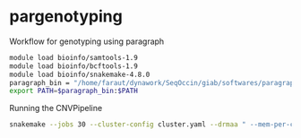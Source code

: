 # pargenotyping
Workflow for genotyping using paragraph

```bash
module load bioinfo/samtools-1.9
module load bioinfo/bcftools-1.9
module load bioinfo/snakemake-4.8.0
paragraph_bin = "/home/faraut/dynawork/SeqOccin/giab/softwares/paragraph/bin"
export PATH=$paragraph_bin:$PATH
```

Running the CNVPipeline

```bash
snakemake --jobs 30 --cluster-config cluster.yaml --drmaa " --mem-per-cpu={cluster.mem}000 --mincpus={threads} --time={cluster.time} -J {cluster.name} -N 1=1" -p -n
```
